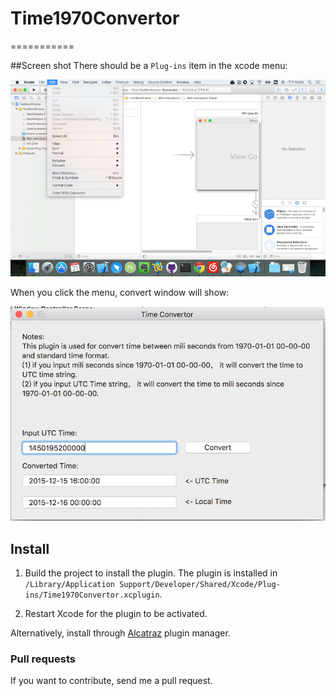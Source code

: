 # Time1970Convertor
===========

##Screen shot
There should be a `Plug-ins` item in the xcode menu:

![screenshots](Screenshots/Screenshot1.png)

When you click the menu, convert window will show:

![screenshots](Screenshots/Screenshot2.png)

## Install

1. Build the project to install the plugin. The plugin is installed in `/Library/Application Support/Developer/Shared/Xcode/Plug-ins/Time1970Convertor.xcplugin`.

2. Restart Xcode for the plugin to be activated.

Alternatively, install through [Alcatraz](https://github.com/supermarin/Alcatraz) plugin manager.

### Pull requests

If you want to contribute, send me a pull request.
